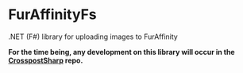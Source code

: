 # FurAffinityFs
.NET (F#) library for uploading images to FurAffinity

**For the time being, any development on this library will occur in the [CrosspostSharp](https://github.com/libertyernie/CrosspostSharp) repo.**
